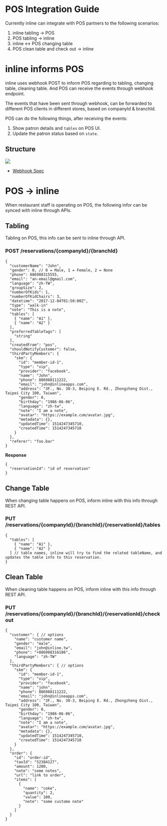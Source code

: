 # POS Integration Guide
Currently inline can integrate with POS partners to the following scenarios:

1. inline tabling → POS
2. POS tabling → inline
3. inline ↔ POS changing table
4. POS clean table and check out → inline
# inline informs POS

inline uses webhook POST to inform POS regarding to tabling, changing table, cleaning table. And POS can receive the events through webhook endpoint.

The events that have been sent through webhook, can be forwarded to different POS clients in different stores, based on companyId & branchId.

POS can do the following things, after receiving the events:
1. Show patron details and `tables` on POS UI.
2. Update the patron status based on `state`.

## Structure
![](https://d2mxuefqeaa7sj.cloudfront.net/s_739C3A445CE0DA65F2D9AF143A27AF7AABDD022DC5721FD2F5AF5C7EA74EE832_1521099875361_file.jpeg)

- [Webhook Spec](./webhook.md)

# POS -> inline

When restaurant staff is operating on POS, the following infor can be synced with inline through APIs.

## Tabling

Tabling on POS, this info can be sent to inline through API.

### POST /reservations/{companyId}/{branchId}
    {
      "customerName": "John",
      "gender": 0, // 0 = Male, 1 = Female, 2 = None
      "phone": 886988315555,
      "email": "an-email@gmail.com",
      "language": "zh-TW",
      "groupSize": 2,
      "numberOfKids": 1,
      "numberOfKidChairs": 3,
      "datetime": "2017-12-04T01:50:00Z",
      "type": "walk-in"
      "note": "This is a note",
      "tables": [
        { "name": "A1" },
        { "name": "A2" }
      ],
      "preferredTableTags": [
        "string"
      ],
      "createdFrom": "pos",
      "shouldNotifyCustomer": false,
      "thirdPartyMembers": {
        "skm": {
          "id": "member-id-1",
          "type": "vip",
          "provider": "facebook",
          "name": "John",
          "phone": 886988111222,
          "email": "john@inlineapps.com",
          "address": "3F., No. 30-3, Beiping E. Rd., Zhongzheng Dist., Taipei City 100, Taiwan",
          "gender": 0,
          "birthday": "1986-06-06",
          "language": "zh-tw",
          "note": "I am a note",
          "avatar": "https://example.com/avatar.jpg",
          "metadata": {},
          "updatedTime": 1514247345710,
          "createdTime": 1514247345710
        }
      },
      "referer": "foo.bar"
    }

**Response**

    {
      "reservationId": "id of reservation"
    }


## Change Table

When changing table happens on POS, inform inline with this info through REST API.

### PUT /reservations/{companyId}/{branchId}/{reservationId}/tables
    {
      "tables": [
        { "name": "A1" },
        { "name": "A2" }
      ] // table names, inline will try to find the related tableName, and updates the table info to this reservation.
    }
## Clean Table
 
When cleaning table happens on POS, inform inline with this info through REST API.

### PUT /reservations/{companyId}/{branchId}/{reservationId}/checkout
    {
      "customer": { // options
        "name": "customer name",
        "gender": "male",
        "email": "john@inline.tw",
        "phone": "+886988316186",
        "language": "zh-TW"
      },
      "thirdPartyMembers": { // options
        "skm": {
          "id": "member-id-1",
          "type": "vip",
          "provider": "facebook",
          "name": "john",
          "phone": 886988111222,
          "email": "john@inlineapps.com",
          "address": "3F., No. 30-3, Beiping E. Rd., Zhongzheng Dist., Taipei City 100, Taiwan",
          "gender": 0,
          "birthday": "1986-06-06",
          "language": "zh-tw",
          "note": "I am a note",
          "avatar": "https://example.com/avatar.jpg",
          "metadata": {},
          "updatedTime": 1514247345710,
          "createdTime": 1514247345710
        }
      },
      "order": {
        "id": "order-id",
        "taxId": "52384127",
        "amount": 1200,
        "note": "some notes",
        "url": "link to order",
        "items": [
          {
            "name": "coke",
            "quantity": 2,
            "value": 100,
            "note": "some custome note"
          }
        ]
      }
    }
